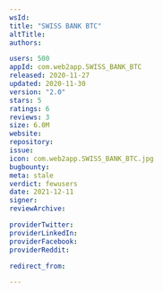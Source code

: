 ```yaml
---
wsId: 
title: "SWISS BANK BTC"
altTitle: 
authors:

users: 500
appId: com.web2app.SWISS_BANK_BTC
released: 2020-11-27
updated: 2020-11-30
version: "2.0"
stars: 5
ratings: 6
reviews: 3
size: 6.0M
website: 
repository: 
issue: 
icon: com.web2app.SWISS_BANK_BTC.jpg
bugbounty: 
meta: stale
verdict: fewusers
date: 2021-12-11
signer: 
reviewArchive:

providerTwitter: 
providerLinkedIn: 
providerFacebook: 
providerReddit: 

redirect_from:

---
```


